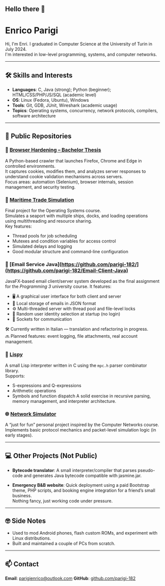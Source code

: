 ## Hello there 👋

# Enrico Parigi

Hi, I'm Enri. I graduated in Computer Science at the University of Turin in July 2024.  
I'm interested in low-level programming, systems, and computer networks.

---

## 🛠 Skills and Interests

- **Languages**: C, Java (strong); Python (beginner); HTML/CSS/PHP/JS/SQL (academic level)
- **OS**: Linux (Fedora, Ubuntu), Windows
- **Tools**: Git, GDB, JUnit, Wireshark (academic usage)
- **Topics**: Operating systems, concurrency, network protocols, compilers, software architecture

---

## 📂 Public Repositories

### 🔐 [Browser Hardening – Bachelor Thesis](https://github.com/parigi-182/My-Browser-Hardening-Bachelor-Thesis)

A Python-based crawler that launches Firefox, Chrome and Edge in controlled environments.  
It captures cookies, modifies them, and analyzes server responses to understand cookie validation mechanisms across servers.  
Focus areas: automation (Selenium), browser internals, session management, and security testing.

### 🚢 [Maritime Trade Simulation](https://github.com/parigi-182/Maritime-Trade-Simulation)

Final project for the Operating Systems course.  
Simulates a seaport with multiple ships, docks, and loading operations using multithreading and resource sharing.  
Key features:
- Thread pools for job scheduling
- Mutexes and condition variables for access control
- Simulated delays and logging
- Good modular structure and command-line configuration

### 📧 [Email Service Java](https://github.com/parigi-182/](https://github.com/parigi-182/Email-Client-Java)

JavaFX-based email client/server system developed as the final assignment for the *Programming 3* university course. It features:

- 🖥️ A graphical user interface for both client and server  
- 📁 Local storage of emails in JSON format  
- ⚙️ Multi-threaded server with thread pool and file-level locks  
- 🎲 Random user identity selection at startup (no login)  
- 🔌 Sockets for communication  

🛠️ Currently written in Italian — translation and refactoring in progress.  
🔜 Planned features: event logging, file attachments, real account management.


### 🧠 [Lispy](https://github.com/parigi-182/Lispy)

A small Lisp interpreter written in C using the `mpc.h` parser combinator library.  
Supports:
- S-expressions and Q-expressions
- Arithmetic operations
- Symbols and function dispatch
A solid exercise in recursive parsing, memory management, and interpreter architecture.

### 🌐 [Network Simulator](https://github.com/parigi-182/Network_Simulator_Java)

A “just for fun” personal project inspired by the Computer Networks course.  
Implements basic protocol mechanics and packet-level simulation logic (in early stages).

---

## 💻 Other Projects (Not Public)

- **Bytecode translator**: A small interpreter/compiler that parses pseudo-code and generates Java bytecode compatible with jasmine.jar.

- **Emergency B&B website**: Quick deployment using a paid Bootstrap theme, PHP scripts, and booking engine integration for a friend’s small business.  
  Nothing fancy, just working code under pressure.

---

## 🤓 Side Notes

- Used to mod Android phones, flash custom ROMs, and experiment with Linux distributions.
- Built and maintained a couple of PCs from scratch.
---

## 📫 Contact

**Email**: parigienrico@outlook.com
**GitHub**: [github.com/parigi-182](https://github.com/parigi-182)
